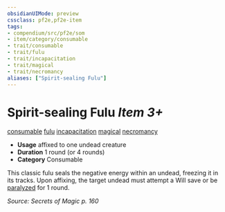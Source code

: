 ```yaml
---
obsidianUIMode: preview
cssclass: pf2e,pf2e-item
tags:
- compendium/src/pf2e/som
- item/category/consumable
- trait/consumable
- trait/fulu
- trait/incapacitation
- trait/magical
- trait/necromancy
aliases: ["Spirit-sealing Fulu"]
---
```

# Spirit-sealing Fulu *Item 3+*  
[consumable](rules/traits/consumable.md)  [fulu](rules/traits/fulu-som.md)  [incapacitation](rules/traits/incapacitation.md)  [magical](rules/traits/magical.md)  [necromancy](rules/traits/necromancy.md)  

- **Usage** affixed to one undead creature
- **Duration** 1 round (or 4 rounds)
- **Category** Consumable

This classic fulu seals the negative energy within an undead, freezing it in its tracks. Upon affixing, the target undead must attempt a Will save or be [paralyzed](rules/conditions.md#Paralyzed) for 1 round.

*Source: Secrets of Magic p. 160*